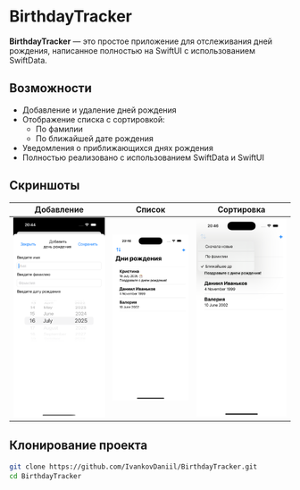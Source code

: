 # BirthdayTracker

**BirthdayTracker** — это простое приложение для отслеживания дней рождения, написанное полностью на SwiftUI с использованием SwiftData.

## Возможности

- Добавление и удаление дней рождения
- Отображение списка с сортировкой:
  - По фамилии
  - По ближайшей дате рождения
- Уведомления о приближающихся днях рождения
- Полностью реализовано с использованием SwiftData и SwiftUI

## Скриншоты

| Добавление | Список | Сортировка |
|-----------|--------|------------|
| ![Add Birthday](./Screenshots/addBirthday.png) | ![List View](./Screenshots/listView.png) | ![Sorted List](./Screenshots/listViewSort.png) |

## Клонирование проекта

```bash
git clone https://github.com/IvankovDaniil/BirthdayTracker.git
cd BirthdayTracker
```